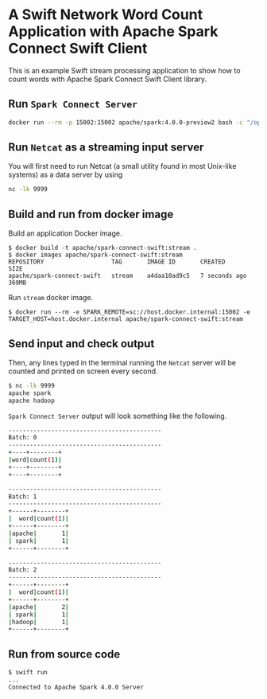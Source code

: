 # A Swift Network Word Count Application with Apache Spark Connect Swift Client

This is an example Swift stream processing application to show how to count words with Apache Spark Connect Swift Client library.

## Run `Spark Connect Server`

```bash
docker run --rm -p 15002:15002 apache/spark:4.0.0-preview2 bash -c "/opt/spark/sbin/start-connect-server.sh --wait -c spark.log.level=ERROR"
```

## Run `Netcat` as a streaming input server

You will first need to run Netcat (a small utility found in most Unix-like systems) as a data server by using

```bash
nc -lk 9999
```

## Build and run from docker image

Build an application Docker image.

```
$ docker build -t apache/spark-connect-swift:stream .
$ docker images apache/spark-connect-swift:stream
REPOSITORY                   TAG       IMAGE ID       CREATED         SIZE
apache/spark-connect-swift   stream    a4daa10ad9c5   7 seconds ago   369MB
```

Run `stream` docker image.

```
$ docker run --rm -e SPARK_REMOTE=sc://host.docker.internal:15002 -e TARGET_HOST=host.docker.internal apache/spark-connect-swift:stream
```

## Send input and check output

Then, any lines typed in the terminal running the `Netcat` server will be counted and printed on screen every second.

```bash
$ nc -lk 9999
apache spark
apache hadoop
```

`Spark Connect Server` output will look something like the following.

```bash
-------------------------------------------
Batch: 0
-------------------------------------------
+----+--------+
|word|count(1)|
+----+--------+
+----+--------+

-------------------------------------------
Batch: 1
-------------------------------------------
+------+--------+
|  word|count(1)|
+------+--------+
|apache|       1|
| spark|       1|
+------+--------+

-------------------------------------------
Batch: 2
-------------------------------------------
+------+--------+
|  word|count(1)|
+------+--------+
|apache|       2|
| spark|       1|
|hadoop|       1|
+------+--------+
```

## Run from source code

```bash
$ swift run
...
Connected to Apache Spark 4.0.0 Server
```
